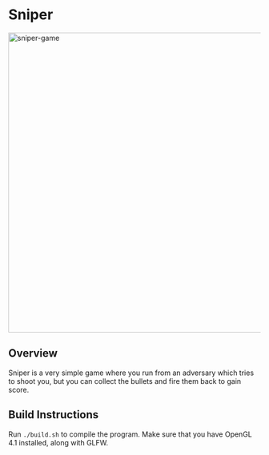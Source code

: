 # Sniper

<img width="600" alt="sniper-game" src="https://user-images.githubusercontent.com/35516367/210126880-09b173bf-5f1d-47e2-8f3c-40c0589f72a9.png">

## Overview

Sniper is a very simple game where you run from an adversary which tries to
shoot you, but you can collect the bullets and fire them back to gain score.

## Build Instructions

Run `./build.sh` to compile the program. Make sure that you have OpenGL 4.1
installed, along with GLFW.
